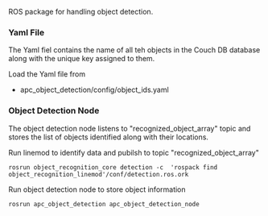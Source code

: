 ROS package for handling object detection.

### Yaml File

The Yaml fiel contains the name of all teh objects in the Couch DB database along with the unique key assigned to them.


Load the Yaml file from

*    apc_object_detection/config/object_ids.yaml


### Object Detection Node   

The object detection node listens to "recognized_object_array" topic and stores the list of objects identified along with their locations.


Run linemod to identify data and pubilsh to topic "recognized_object_array"


	rosrun object_recognition_core detection -c  'rospack find object_recognition_linemod'/conf/detection.ros.ork


Run object detection node to store object information


	rosrun apc_object_detection apc_object_detection_node

